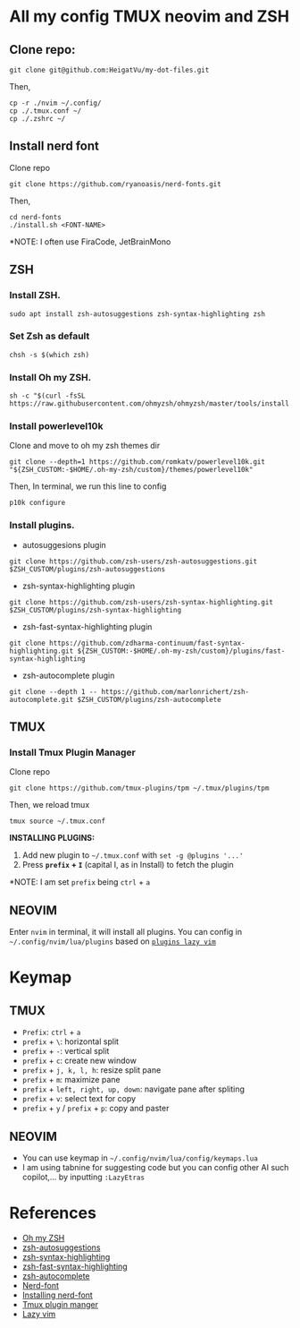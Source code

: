 # All my config TMUX neovim and ZSH
## Clone repo:

```
git clone git@github.com:HeigatVu/my-dot-files.git
```
Then,
```
cp -r ./nvim ~/.config/
cp ./.tmux.conf ~/
cp ./.zshrc ~/
```

## Install nerd font
Clone repo
```
git clone https://github.com/ryanoasis/nerd-fonts.git
````
Then,
```
cd nerd-fonts
./install.sh <FONT-NAME>
```

*NOTE: I often use FiraCode, JetBrainMono

## ZSH
### Install ZSH.

```
sudo apt install zsh-autosuggestions zsh-syntax-highlighting zsh
```

### Set Zsh as default

```
chsh -s $(which zsh)
```
	

### Install Oh my ZSH.

```
sh -c "$(curl -fsSL https://raw.githubusercontent.com/ohmyzsh/ohmyzsh/master/tools/install.sh)"
```

### Install powerlevel10k
Clone and move to oh my zsh themes dir
```
git clone --depth=1 https://github.com/romkatv/powerlevel10k.git "${ZSH_CUSTOM:-$HOME/.oh-my-zsh/custom}/themes/powerlevel10k"
```
Then, In terminal, we run this line to config

```
p10k configure
```

### Install plugins.
 - autosuggesions plugin
 
```
git clone https://github.com/zsh-users/zsh-autosuggestions.git $ZSH_CUSTOM/plugins/zsh-autosuggestions
```
	
 - zsh-syntax-highlighting plugin
 
```
git clone https://github.com/zsh-users/zsh-syntax-highlighting.git $ZSH_CUSTOM/plugins/zsh-syntax-highlighting
```
	
 - zsh-fast-syntax-highlighting plugin
 
```
git clone https://github.com/zdharma-continuum/fast-syntax-highlighting.git ${ZSH_CUSTOM:-$HOME/.oh-my-zsh/custom}/plugins/fast-syntax-highlighting
```
	
 - zsh-autocomplete plugin

```
git clone --depth 1 -- https://github.com/marlonrichert/zsh-autocomplete.git $ZSH_CUSTOM/plugins/zsh-autocomplete
```

## TMUX
### Install **Tmux Plugin Manager**
Clone repo
```
git clone https://github.com/tmux-plugins/tpm ~/.tmux/plugins/tpm
```
Then, we reload tmux
```
tmux source ~/.tmux.conf
```

**INSTALLING PLUGINS:**
1. Add new plugin to `~/.tmux.conf` with `set -g @plugins '...'`
2. Press **`prefix` + `I`** (capital I, as in Install) to fetch the plugin

*NOTE: I am set `prefix` being `ctrl` + `a`

## NEOVIM

Enter `nvim` in terminal, it will install all plugins. You can config in `~/.config/nvim/lua/plugins` based on [`plugins lazy vim`](https://www.lazyvim.org/plugins)

# Keymap
## TMUX

- `Prefix`: `ctrl` + `a`
- `prefix` + `\`: horizontal split
- `prefix` + `-`: vertical split
- `prefix` + `c`: create new window
- `prefix` + `j, k, l, h`: resize split pane
- `prefix` + `m`: maximize pane
- `prefix` + `left, right, up, down`: navigate pane after spliting
- `prefix` + `v`: select text for copy
- `prefix` + `y` / `prefix` + `p`: copy and paster

## NEOVIM

- You can use keymap in `~/.config/nvim/lua/config/keymaps.lua`
- I am using tabnine for suggesting code but you can config other AI such copilot,... by inputting `:LazyEtras`

# References

 - [Oh my ZSH](https://github.com/ohmyzsh/ohmyzsh)
 - [zsh-autosuggestions](https://github.com/zsh-users/zsh-autosuggestions)
 - [zsh-syntax-highlighting](https://github.com/zsh-users/zsh-syntax-highlighting)
 - [zsh-fast-syntax-highlighting](https://github.com/zdharma/fast-syntax-highlighting)
 - [zsh-autocomplete](https://github.com/marlonrichert/zsh-autocomplete)
 - [Nerd-font](https://www.nerdfonts.com/)
 - [Installing nerd-font](https://github.com/ryanoasis/nerd-fonts)
 - [Tmux plugin manger](https://github.com/tmux-plugins/tpm?tab=readme-ov-file)
 - [Lazy vim](https://www.lazyvim.org/)
